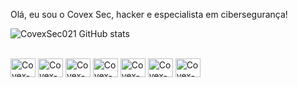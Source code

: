 Olá, eu sou o Covex Sec, hacker e especialista em cibersegurança!

![CovexSec021 GitHub stats](https://github-readme-stats.vercel.app/api?username=anuraghazra&show_icons=true&theme=transparent)

<div style="display: inline_block"><br>
  <img align="center" alt="Covex-Arch_Linux" height="30" width="40" src="https://img.shields.io/badge/Arch_Linux-1793D1?style=for-the-badge&logo=arch-linux&logoColor=white">
  <img align="center" alt="Covex-RedHat" height="30" width="40" src="https://img.shields.io/badge/Red%20Hat-EE0000?style=for-the-badge&logo=redhat&logoColor=white">
  <img align="center" alt="Covex-Python" height="30" width="40" src="https://img.shields.io/badge/Python-14354C?style=for-the-badge&logo=python&logoColor=white">
  <img align="center" alt="Covex-NodeJs" height="30" width="40" src="https://img.shields.io/badge/Node.js-43853D?style=for-the-badge&logo=node.js&logoColor=white">
  <img align="center" alt="Covex-C##" height="30" width="40" src="https://img.shields.io/badge/C%23-239120?style=for-the-badge&logo=c-sharp&logoColor=white">
  <img align="center" alt="Covex-.Net" height="30" width="40" src="https://img.shields.io/badge/.NET-5C2D91?style=for-the-badge&logo=.net&logoColor=white">
  <img align="center" alt="Covex-Lua" height="30" width="40" src="https://img.shields.io/badge/Lua-2C2D72?style=for-the-badge&logo=lua&logoColor=white">
</div>
